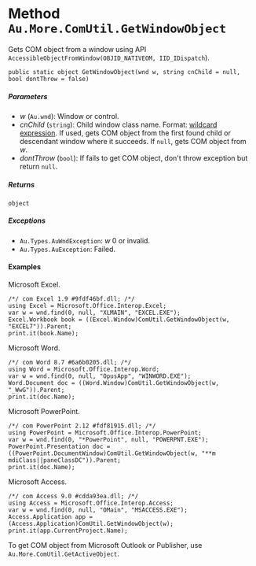 # Method `Au.More.ComUtil.GetWindowObject`

Gets COM object from a window using API `AccessibleObjectFromWindow(OBJID_NATIVEOM, IID_IDispatch`).

```
public static object GetWindowObject(wnd w, string cnChild = null, bool dontThrow = false)
```

##### Parameters

- *w*  (`Au.wnd`):
    Window or control.
- *cnChild*  (`string`):
    Child window class name. Format: [wildcard expression](../articles/Wildcard%20expression.html). If used, gets COM object from the first found child or descendant window where it succeeds. If `null`, gets COM object from *w*.
- *dontThrow*  (`bool`):
    If fails to get COM object, don't throw exception but return `null`.

##### Returns

`object`

##### Exceptions

- `Au.Types.AuWndException`:
    *w* 0 or invalid.
- `Au.Types.AuException`:
    Failed.

#### Examples

Microsoft Excel.

```
/*/ com Excel 1.9 #9fdf46bf.dll; /*/
using Excel = Microsoft.Office.Interop.Excel;
var w = wnd.find(0, null, "XLMAIN", "EXCEL.EXE");
Excel.Workbook book = ((Excel.Window)ComUtil.GetWindowObject(w, "EXCEL7")).Parent;
print.it(book.Name);
```

Microsoft Word.

```
/*/ com Word 8.7 #6a6b0205.dll; /*/
using Word = Microsoft.Office.Interop.Word;
var w = wnd.find(0, null, "OpusApp", "WINWORD.EXE");
Word.Document doc = ((Word.Window)ComUtil.GetWindowObject(w, "_WwG")).Parent;
print.it(doc.Name);
```

Microsoft PowerPoint.

```
/*/ com PowerPoint 2.12 #fdf81915.dll; /*/
using PowerPoint = Microsoft.Office.Interop.PowerPoint;
var w = wnd.find(0, "*PowerPoint", null, "POWERPNT.EXE");
PowerPoint.Presentation doc = ((PowerPoint.DocumentWindow)ComUtil.GetWindowObject(w, "**m mdiClass||paneClassDC")).Parent;
print.it(doc.Name);
```

Microsoft Access.

```
/*/ com Access 9.0 #cdda93ea.dll; /*/
using Access = Microsoft.Office.Interop.Access;
var w = wnd.find(0, null, "OMain", "MSACCESS.EXE");
Access.Application app = (Access.Application)ComUtil.GetWindowObject(w);
print.it(app.CurrentProject.Name);
```

To get COM object from Microsoft Outlook or Publisher, use `Au.More.ComUtil.GetActiveObject`.